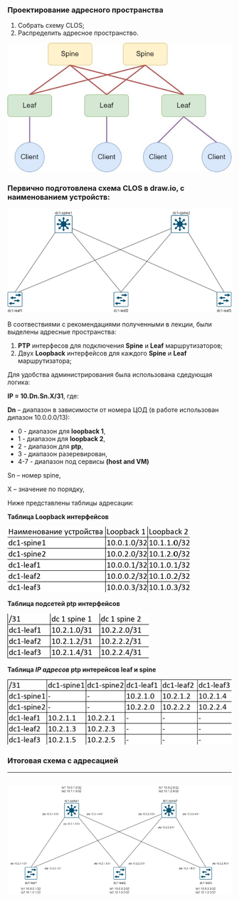 ### **Проектирование адресного пространства**

1. Собрать схему CLOS;
2. Распределить адресное пространство.


![](https://github.com/OneEyedDrake/otus-dc-net/blob/main/labs/lab01/stand.jpg)

### **Первично подготовлена схема CLOS в draw.io, с наименованием устройств:**

![](https://github.com/OneEyedDrake/otus-dc-net/blob/main/labs/lab01/draw.io2.png)

В соотвествиями с рекомендациями полученными в лекции, были выделены адресные пространства:
1. **PTP** интерфесов для подключения **Spine** и **Leaf** маршрутизаторов;
2. Двух **Loopback** интерфейсов для каждого **Spine** и **Leaf** маршрутизатора;

Для удобства администрирования была использована сдедующая логика:

**IP = 10.Dn.Sn.X/31**, где:

**Dn** – диапазон в зависимости от номера ЦОД (в работе использован дипазон 10.0.0.0/13): 
- 0 - диапазон для **loopback 1**,
- 1 - диапазон для **loopback 2**,
- 2 - диапазон для **ptp**,
- 3 - диапазон разеревирован,
- 4-7 - диапазон под сервисы **(host and VM)**

Sn – номер spine,

X – значение по порядку, 

Ниже представлены таблицы адресации:

**Таблица Loopback интерфейсов**

![](https://github.com/OneEyedDrake/otus-dc-net/blob/main/labs/lab01/addres%20loopback.png)


**Таблица подсетей ptp интерфейсов**

![](https://github.com/OneEyedDrake/otus-dc-net/blob/main/labs/lab01/ptp%20network.png)

**Таблица *IP адресов* ptp интерейсов leaf и spine**

![](https://github.com/OneEyedDrake/otus-dc-net/blob/main/labs/lab01/address%20ptp.png)

### **Итоговая схема с адресацией**

---

![](https://github.com/OneEyedDrake/otus-dc-net/blob/main/labs/lab01/scheme.png)
---

